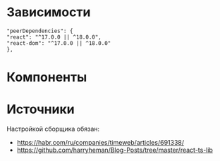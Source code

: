 # Зависимости

```
"peerDependencies": {
"react": "^17.0.0 || ^18.0.0",
"react-dom": "^17.0.0 || ^18.0.0"
},
```

# Компоненты


# Источники

Настройкой сборщика обязан:
* https://habr.com/ru/companies/timeweb/articles/691338/
* https://github.com/harryheman/Blog-Posts/tree/master/react-ts-lib